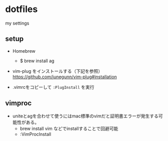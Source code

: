 # dotfiles
my settings

## setup

* Homebrew
  * $ brew install ag

* vim-plug をインストールする（下記を参照）
  https://github.com/junegunn/vim-plug#installation

* .vimrcをコピーして `:PlugInstall` を実行

## vimproc
* uniteとagを合わせて使うにはmac標準のvimだと証明書エラーが発生する可能性がある。
  * brew install vim などでinstallすることで回避可能
  * :VimProcInstall
